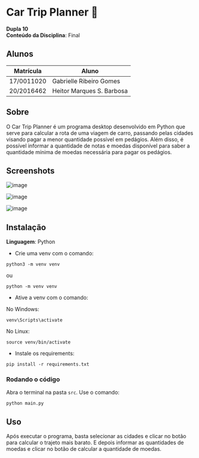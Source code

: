 # Car Trip Planner 🚗

**Dupla 10**<br>
**Conteúdo da Disciplina**: Final<br>

## Alunos
|Matrícula | Aluno |
| -- | -- |
| 17/0011020  |  Gabrielle Ribeiro Gomes |
| 20/2016462  |  Heitor Marques S. Barbosa |

## Sobre 
O Car Trip Planner é um programa desktop desenvolvido em Python que serve para calcular a rota de uma viagem de carro, passando pelas cidades visando pagar a menor quantidade possível em pedágios. Além disso, é possível informar a quantidade de notas e moedas disponível para saber a quantidade mínima de moedas necessária para pagar os pedágios. 

## Screenshots

![image](https://user-images.githubusercontent.com/33001620/217129811-2694e6e6-6d18-4368-bb8f-d4dfebe75db4.png)

![image](https://user-images.githubusercontent.com/33001620/217129835-3ad70695-1ce3-4f8d-bd2f-de760d8b6aa6.png)

![image](https://user-images.githubusercontent.com/33001620/217130286-82b89c36-a1bf-4511-aaa1-7519dc50e4cc.png)


## Instalação 
**Linguagem**: Python<br>
- Crie uma venv com o comando:

```
python3 -m venv venv
```

ou 

```
python -m venv venv
```

- Ative a venv com o comando:

No Windows:
```
venv\Scripts\activate
```

No Linux:
```
source venv/bin/activate
```

- Instale os requirements:

```
pip install -r requirements.txt
```

### Rodando o código

Abra o terminal na pasta `src`. Use o comando:

```
python main.py
```

## Uso 

Após executar o programa, basta selecionar as cidades e clicar no botão para calcular o trajeto mais barato. E depois informar as quantidades de moedas e clicar no botão de calcular a quantidade de moedas.





